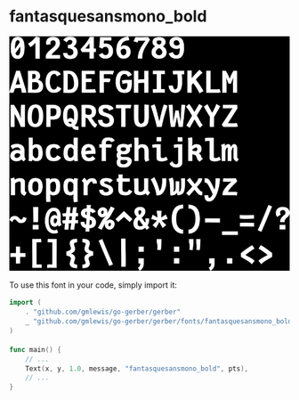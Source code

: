 # fantasquesansmono_bold

![fantasquesansmono_bold](fantasquesansmono_bold.png)

To use this font in your code, simply import it:

```go
import (
	. "github.com/gmlewis/go-gerber/gerber"
	_ "github.com/gmlewis/go-gerber/gerber/fonts/fantasquesansmono_bold"
)

func main() {
	// ...
	Text(x, y, 1.0, message, "fantasquesansmono_bold", pts),
	// ...
}
```

